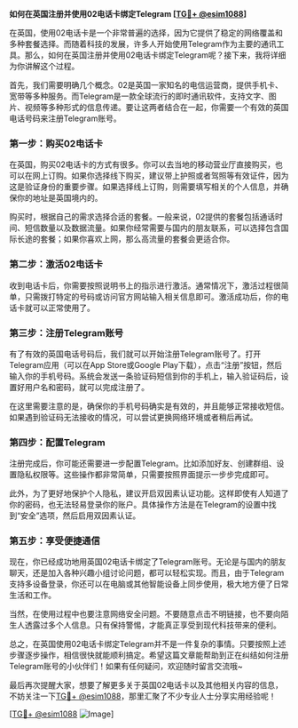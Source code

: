 **如何在英国注册并使用02电话卡绑定Telegram [[TG💪+ @esim1088](https://t.me/s/esim1088)]**

在英国，使用02电话卡是一个非常普遍的选择，因为它提供了稳定的网络覆盖和多种套餐选择。而随着科技的发展，许多人开始使用Telegram作为主要的通讯工具。那么，如何在英国注册并使用02电话卡绑定Telegram呢？接下来，我将详细为你讲解这个过程。

首先，我们需要明确几个概念。02是英国一家知名的电信运营商，提供手机卡、宽带等多种服务。而Telegram是一款全球流行的即时通讯软件，支持文字、图片、视频等多种形式的信息传递。要让这两者结合在一起，你需要一个有效的英国电话号码来注册Telegram账号。

### 第一步：购买02电话卡

在英国，购买02电话卡的方式有很多。你可以去当地的移动营业厅直接购买，也可以在网上订购。如果你选择线下购买，建议带上护照或者驾照等有效证件，因为这是验证身份的重要步骤。如果选择线上订购，则需要填写相关的个人信息，并确保你的地址是英国境内的。

购买时，根据自己的需求选择合适的套餐。一般来说，02提供的套餐包括通话时间、短信数量以及数据流量。如果你经常需要与国内的朋友联系，可以选择包含国际长途的套餐；如果你喜欢上网，那么高流量的套餐会更适合你。

### 第二步：激活02电话卡

收到电话卡后，你需要按照说明书上的指示进行激活。通常情况下，激活过程很简单，只需拨打特定的号码或访问官方网站输入相关信息即可。激活成功后，你的电话卡就可以正常使用了。

### 第三步：注册Telegram账号

有了有效的英国电话号码后，我们就可以开始注册Telegram账号了。打开Telegram应用（可以在App Store或Google Play下载），点击“注册”按钮，然后输入你的手机号码。系统会发送一条验证码短信到你的手机上，输入验证码后，设置好用户名和密码，就可以完成注册了。

在这里需要注意的是，确保你的手机号码确实是有效的，并且能够正常接收短信。如果遇到验证码无法接收的情况，可以尝试更换网络环境或者稍后再试。

### 第四步：配置Telegram

注册完成后，你可能还需要进一步配置Telegram。比如添加好友、创建群组、设置隐私权限等。这些操作都非常简单，只需要按照界面提示一步步完成即可。

此外，为了更好地保护个人隐私，建议开启双因素认证功能。这样即使有人知道了你的密码，也无法轻易登录你的账户。具体操作方法是在Telegram的设置中找到“安全”选项，然后启用双因素认证。

### 第五步：享受便捷通信

现在，你已经成功地用英国02电话卡绑定了Telegram账号。无论是与国内的朋友聊天，还是加入各种兴趣小组讨论问题，都可以轻松实现。而且，由于Telegram支持多设备登录，你还可以在电脑或其他智能设备上同步使用，极大地方便了日常生活和工作。

当然，在使用过程中也要注意网络安全问题。不要随意点击不明链接，也不要向陌生人透露过多个人信息。只有保持警惕，才能真正享受到现代科技带来的便利。

总之，在英国使用02电话卡绑定Telegram并不是一件复杂的事情。只要按照上述步骤逐步操作，相信很快就能顺利搞定。希望这篇文章能帮助到正在纠结如何注册Telegram账号的小伙伴们！如果有任何疑问，欢迎随时留言交流哦~

最后再次提醒大家，想要了解更多关于英国02电话卡以及其他相关内容的信息，不妨关注一下[TG💪+ @esim1088](https://t.me/s/esim1088)，那里汇聚了不少专业人士分享实用经验呢！

[[TG💪+ @esim1088](https://t.me/s/esim1088) ![Image](https://i.postimg.cc/4NQfJmqS/Snipaste-2025-05-13-00-14-12.png)]